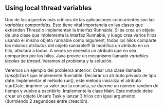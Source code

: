 ## Using local thread variables

Uno de los aspectos más críticos de las aplicaciones concurrentes son
las *variables compartidas*.
Esto tiene vital importancia en las clases que extienden Thread o implementan
la interfaz Runnable.
Si se crea un objeto de una clase que implementa la interfaz Runnable, y
luego crea varios hilos usando el mismo objeto runnable como argument,
todos los hilos comparte los mismos atributos del objeto runnable!!!
Si modifica un atributo en un hilo, afectará a todos.
A veces se necesita un atributo que no sea compartido por los hilos.
Java provee un mecanismo llamado _variables locales de thread_.
Veremos el problema y la solución.

Veremos un ejemplo del problema anterior:
Crear una clase llamada *UnsafeTask* que implemente Runnable. Declarar un 
atributo privado de tipo date. 
Implementar el método run(), este método inicializa el atributo
startDate, imprime su valor por la consola, se duerme un número random
de tiempo y vuelve a escribirlo.
Implemente la clase Main. Este método debe crear un objeto Unsafe Task
y lanzar 3 hilos con igual argumento (durmiendo 2 segundoes entre
creación).
